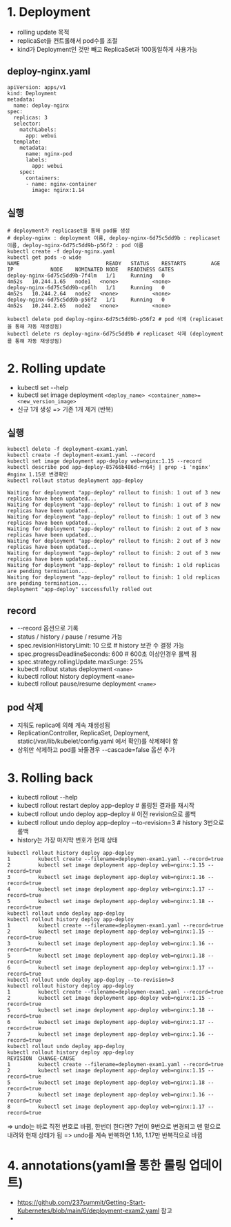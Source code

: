 # 1. Deployment
  - rolling update 목적
  - replicaSet을 컨트롤해서 pod수를 조절
  - kind가 Deployment인 것만 빼고 ReplicaSet과 100동일하게 사용가능

## deploy-nginx.yaml
```
apiVersion: apps/v1
kind: Deployment
metadata:
  name: deploy-nginx
spec:
  replicas: 3
  selector:
    matchLabels:
      app: webui
  template:
    metadata:
      name: nginx-pod
      labels:
        app: webui
    spec:
      containers:
      - name: nginx-container
        image: nginx:1.14
```

## 실행
```
# deployment가 replicaset을 통해 pod를 생성
# deploy-nginx : deployment 이름, deploy-nginx-6d75c5dd9b : replicaset 이름, deploy-nginx-6d75c5dd9b-p56f2 : pod 이름
kubectl create -f deploy-nginx.yaml
kubectl get pods -o wide
NAME                            READY   STATUS    RESTARTS        AGE     IP            NODE    NOMINATED NODE   READINESS GATES
deploy-nginx-6d75c5dd9b-7f4lm   1/1     Running   0               4m52s   10.244.1.65   node1   <none>           <none>
deploy-nginx-6d75c5dd9b-cp6lh   1/1     Running   0               4m52s   10.244.2.64   node2   <none>           <none>
deploy-nginx-6d75c5dd9b-p56f2   1/1     Running   0               4m52s   10.244.2.65   node2   <none>           <none>

kubectl delete pod deploy-nginx-6d75c5dd9b-p56f2 # pod 삭제 (replicaset을 통해 자동 재생성됨)
kubectl delete rs deploy-nginx-6d75c5dd9b # replicaset 삭제 (deployment를 통해 자동 재생성됨)
```

# 2. Rolling update
  - kubectl set --help
  - kubectl set image deployment `<deploy_name> <container_name>=<new_version_image>`
  - 신규 1개 생성 => 기존 1개 제거 (반복)
 
## 실행
```
kubectl delete -f deployment-exam1.yaml
kubectl create -f deployment-exam1.yaml --record
kubectl set image deployment app-deploy web=nginx:1.15 --record
kubectl describe pod app-deploy-85766b486d-rn64j | grep -i 'nginx' #nginx 1.15로 변경확인
kubectl rollout status deployment app-deploy

Waiting for deployment "app-deploy" rollout to finish: 1 out of 3 new replicas have been updated...
Waiting for deployment "app-deploy" rollout to finish: 1 out of 3 new replicas have been updated...
Waiting for deployment "app-deploy" rollout to finish: 1 out of 3 new replicas have been updated...
Waiting for deployment "app-deploy" rollout to finish: 2 out of 3 new replicas have been updated...
Waiting for deployment "app-deploy" rollout to finish: 2 out of 3 new replicas have been updated...
Waiting for deployment "app-deploy" rollout to finish: 2 out of 3 new replicas have been updated...
Waiting for deployment "app-deploy" rollout to finish: 1 old replicas are pending termination...
Waiting for deployment "app-deploy" rollout to finish: 1 old replicas are pending termination...
deployment "app-deploy" successfully rolled out

```

## record 
  - --record 옵션으로 기록
  - status / history / pause / resume 가능
  - spec.revisionHistoryLimit: 10 으로 # history 보관 수 결정 가능
  - spec.progressDeadlineSeconds: 600 # 600초 이상인경우 롤백 됨
  - spec.strategy.rollingUpdate.maxSurge: 25% 
  - kubectl rollout status deployment `<name>` 
  - kubectl rollout history deployment `<name>` 
  - kubectl rollout pause/resume deployment `<name>`

## pod 삭제
  - 지워도 replica에 의해 계속 재생성됨
  - ReplicationController, ReplicaSet, Deployment, static(/var/lib/kubelet/config.yaml 에서 확인)를 삭제해야 함
  - 상위만 삭제하고 pod를 놔둘경우 --cascade=false 옵션 추가

# 3. Rolling back
  - kubectl rollout --help
  - kubectl rollout restart deploy app-deploy # 롤링된 결과를 재시작
  - kubectl rollout undo deploy app-deploy # 이전 revision으로 롤백
  - kubectl rollout undo deploy app-deploy --to-revision=3 # history 3번으로 롤백
  - history는 가장 마지막 번호가 현재 상태

```
kubectl rollout history deploy app-deploy
1         kubectl create --filename=deploymen-exam1.yaml --record=true
2         kubectl set image deployment app-deploy web=nginx:1.15 --record=true
3         kubectl set image deployment app-deploy web=nginx:1.16 --record=true
4         kubectl set image deployment app-deploy web=nginx:1.17 --record=true
5         kubectl set image deployment app-deploy web=nginx:1.18 --record=true
kubectl rollout undo deploy app-deploy
kubectl rollout history deploy app-deploy
1         kubectl create --filename=deploymen-exam1.yaml --record=true
2         kubectl set image deployment app-deploy web=nginx:1.15 --record=true
3         kubectl set image deployment app-deploy web=nginx:1.16 --record=true
5         kubectl set image deployment app-deploy web=nginx:1.18 --record=true
6         kubectl set image deployment app-deploy web=nginx:1.17 --record=true
kubectl rollout undo deploy app-deploy --to-revision=3
kubectl rollout history deploy app-deploy
1         kubectl create --filename=deploymen-exam1.yaml --record=true
2         kubectl set image deployment app-deploy web=nginx:1.15 --record=true
5         kubectl set image deployment app-deploy web=nginx:1.18 --record=true
6         kubectl set image deployment app-deploy web=nginx:1.17 --record=true
7         kubectl set image deployment app-deploy web=nginx:1.16 --record=true
kubectl rollout undo deploy app-deploy
kubectl rollout history deploy app-deploy
REVISION  CHANGE-CAUSE
1         kubectl create --filename=deploymen-exam1.yaml --record=true
2         kubectl set image deployment app-deploy web=nginx:1.15 --record=true
5         kubectl set image deployment app-deploy web=nginx:1.18 --record=true
7         kubectl set image deployment app-deploy web=nginx:1.16 --record=true
8         kubectl set image deployment app-deploy web=nginx:1.17 --record=true
```
=> undo는 바로 직전 번호로 바뀜, 한번더 한다면? 7번이 9번으로 변경되고 맨 밑으로 내려와 현재 상태가 됨
=> undo를 계속 반복하면 1.16, 1.17만 반복적으로 바뀜


# 4. annotations(yaml을 통한 롤링 업데이트)
  - https://github.com/237summit/Getting-Start-Kubernetes/blob/main/6/deployment-exam2.yaml 참고
  - 
